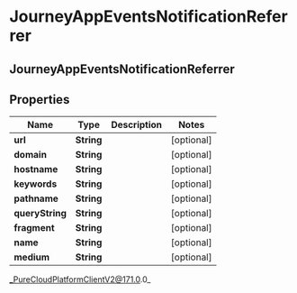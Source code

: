 # JourneyAppEventsNotificationReferrer

## JourneyAppEventsNotificationReferrer

## Properties

|Name | Type | Description | Notes|
|------------ | ------------- | ------------- | -------------|
| **url** | **String** |  | [optional] |
| **domain** | **String** |  | [optional] |
| **hostname** | **String** |  | [optional] |
| **keywords** | **String** |  | [optional] |
| **pathname** | **String** |  | [optional] |
| **queryString** | **String** |  | [optional] |
| **fragment** | **String** |  | [optional] |
| **name** | **String** |  | [optional] |
| **medium** | **String** |  | [optional] |



_PureCloudPlatformClientV2@171.0.0_
